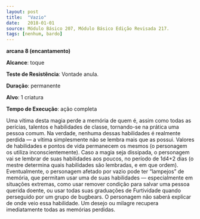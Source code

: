 ```yaml
---
layout: post
title:  "Vazio"
date:   2018-01-01
source: Módulo Básico 207, Módulo Básico Edição Revisada 217.
tags: [nenhum, bardo]
---
```


**arcana 8 (encantamento)**

**Alcance**: toque

**Teste de Resistência**: Vontade anula.

**Duração**: permanente

**Alvo**: 1 criatura

**Tempo de Execução**: ação completa

Uma vítima desta magia perde a memória de quem é, assim como todas as perícias, talentos e habilidades de classe, tornando-se na prática uma pessoa comum.
Na verdade, nenhuma dessas habilidades é realmente perdida — a vítima simplesmente não se lembra mais que as possui.
Valores de habilidades e pontos de vida permanecem os mesmos (o personagem os utiliza inconscientemente).
Caso a magia seja dissipada, o personagem vai se lembrar de suas habilidades aos poucos, no período de 1d4+2 dias (o mestre determina quais habilidades são lembradas, e em que ordem).
Eventualmente, o personagem afetado por vazio pode ter “lampejos” de memória, que permitam usar uma de suas habilidades — especialmente em situações extremas, como usar remover condição para salvar uma pessoa querida doente, ou usar todas suas graduações de Furtividade quando perseguido por um grupo de bugbears.
O personagem não saberá explicar de onde veio essa habilidade.
Um desejo ou milagre recupera imediatamente todas as memórias perdidas.
